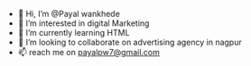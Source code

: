 - 👋 Hi, I’m @Payal wankhede
- 👀 I’m interested in digital Marketing 
- 🌱 I’m currently learning HTML
- 💞️ I’m looking to collaborate on advertising agency in nagpur
- 📫  reach me on payalpw7@gmail.com

<!---
PayalpWankhede/PayalpWankhede is a ✨ special ✨ repository because its `README.md` (I am digital marketer) appears on your GitHub profile.
You can click the Preview link to take a look at your changes.
--->
